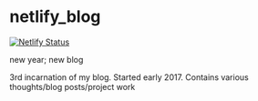 # netlify_blog
[![Netlify Status](https://api.netlify.com/api/v1/badges/07f7ab6c-b0e8-474f-bc13-7405a41f2b9c/deploy-status)](https://app.netlify.com/sites/robert-hickman/deploys)

new year; new blog

3rd incarnation of my blog. Started early 2017. 
Contains various thoughts/blog posts/project work
